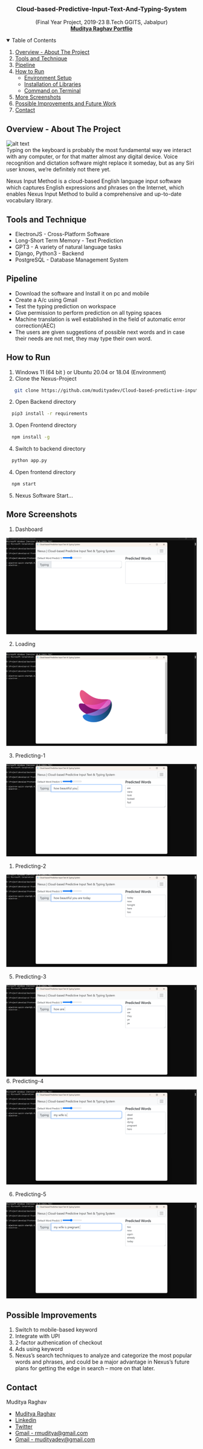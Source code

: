 <!-- PROJECT -->
  <h3 align="center">
Cloud-based-Predictive-Input-Text-And-Typing-System
</h3>

  <p align="center">
  (Final Year Project, 2019-23 B.Tech GGITS, Jabalpur)
    <br />
    <a href="https://mudityadev.github.io/mudityadev/"><strong>Muditya Raghav Portflio </strong></a>
  



<!-- TABLE OF CONTENTS -->
<details open="open">
  <summary>Table of Contents</summary>
  <ol>
    <li><a href="#Overview---About-The-Project">Overview - About The Project</a></li>
    <li><a href="#Tools-and-Technique">Tools and Technique</a></li>
    <li><a href="#pipeline">Pipeline</a></li>
    <li>
      <a href="#How-to-Run">How to Run</a>
      <ul>
        <li><a href="#prerequisites">Environment Setup</a></li>
        <li><a href="#installation">Installation of Libraries</a></li>
        <li><a href="#installation">Command on Terminal</a></li>
      </ul>
    </li>
    <li><a href="#More-Screenshots">More Screenshots</a></li>
    <li><a href="#Possible-Improvements">Possible Improvements and Future Work</a></li>
    <li><a href="#contact">Contact</a></li>
  </ol>
</details>




<!-- ABOUT THE PROJECT -->
## Overview - About The Project
![alt text](Screenshots/image_gif.gif)<br />
Typing on the keyboard is probably the most fundamental way we interact with any computer, or for that matter almost any digital device. Voice recognition and dictation software might replace it someday, but as any Siri user knows, we’re definitely not there yet. 

Nexus Input Method is a cloud-based English language input software which captures English expressions and phrases on the Internet, which enables Nexus Input Method to build a comprehensive and up-to-date vocabulary library. <br>


<!-- Tools -->
## Tools and Technique

* ElectronJS - Cross-Platform Software
* Long-Short Term Memory - Text Prediction
* GPT3 - A variety of natural language tasks  
* Django, Python3 - Backend
* PostgreSQL - Database Management System  

<!-- Pipeline -->
## Pipeline

* Download the software and Install it on pc and mobile
* Create a A/c using Gmail
* Test the typing prediction on workspace
* Give permission to perform prediction on all typing spaces
* Machine translation is well established in the field of automatic error correction(AEC)
* The users are given suggestions of possible next words and in case their needs are not met, they may type their own word.



## How to Run

1. Windows 11 (64 bit ) or Ubuntu 20.04 or 18.04 (Environment)
2. Clone the Nexus-Project
```sh
   git clone https://github.com/mudityadev/Cloud-based-predictive-input-text-and-typing.git
   ```
2. Open Backend directory
 ```sh
   pip3 install -r requirements
   ```
3. Open Frontend directory
 ```sh
   npm install -g
   ```
4. Switch to backend directory
 ```sh
   python app.py
   ```
4. Open frontend directory
 ```sh
   npm start
   ```
5. Nexus Software Start...

<!-- Improvement -->
## More Screenshots
1. Dashboard
   
![alt text](Screenshots/4.png)
<br />

2. Loading 
   
![alt text](Screenshots/5.png)
<br />

3. Predicting-1
   
![alt text](Screenshots/3.png)
<br />

1. Predicting-2

![alt text](Screenshots/1.png)
<br />

5. Predicting-3
   
![alt text](Screenshots/6.png)
<br />
6. Predicting-4

![alt text](Screenshots/7.png)
<br />


6. Predicting-5

![alt text](Screenshots/8.png)
<br />


<!-- Improvement -->
## Possible Improvements

1. Switch to mobile-based keyword
2. Integrate with UPI
3. 2-factor authenication of checkout
4. Ads using keyword
5. Nexus’s search techniques to analyze and categorize the most popular words and phrases, and could be a major advantage in Nexus’s future plans for getting the edge in search – more on that later.


<!-- CONTACT -->
## Contact

Muditya Raghav 
* [Muditya Raghav](https://mudityadev.github.io/mudityadev/)
* [Linkedin](https://www.linkedin.com/in/muditya/)
* [Twitter](https://twitter.com/mudityadev)
* [Gmail - rmuditya@gmail.com](rmuditya@gmail.com)
* [Gmail - mudityadev@gmail.com](mudityadev@gmail.com)
